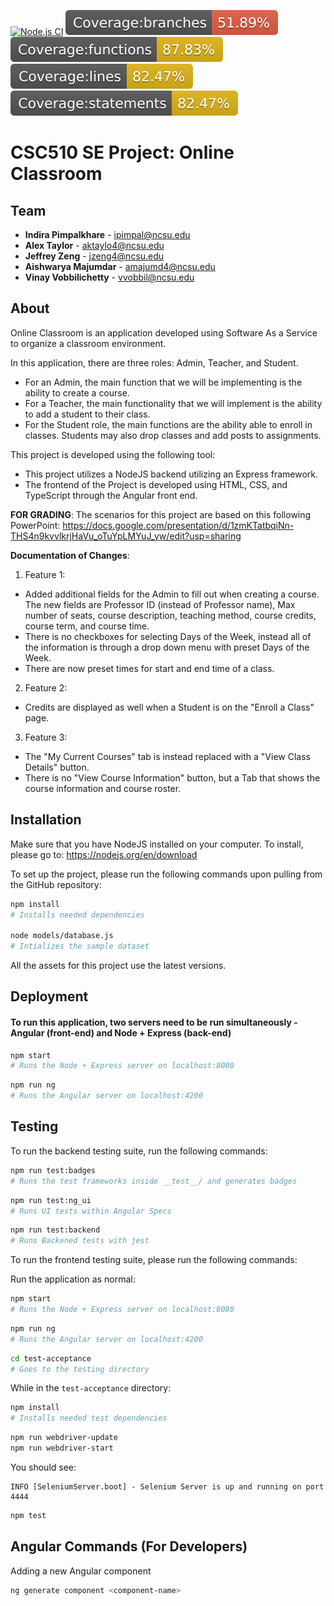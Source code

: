 [![Node.js CI](https://github.ncsu.edu/Online-Classroom-SE510/CSC510-SE-Project/actions/workflows/node.js.yml/badge.svg)](https://github.ncsu.edu/Online-Classroom-SE510/CSC510-SE-Project/actions/workflows/node.js.yml)
![Branches](coverage/badge-branches.svg)
![Functions](coverage/badge-functions.svg)
![Lines](coverage/badge-lines.svg)
![Statements](coverage/badge-statements.svg)

# CSC510 SE Project: Online Classroom

## Team

* **Indira Pimpalkhare** - ipimpal@ncsu.edu
* **Alex Taylor** - aktaylo4@ncsu.edu
* **Jeffrey Zeng** - jzeng4@ncsu.edu
* **Aishwarya Majumdar** - amajumd4@ncsu.edu
* **Vinay Vobbilichetty** - vvobbil@ncsu.edu

## About

Online Classroom is an application developed using Software As a Service to organize a classroom environment. 

In this application, there are three roles: Admin, Teacher, and Student. 
- For an Admin, the main function that we will be implementing is the ability to create a course. 
- For a Teacher, the main functionality that we will implement is the ability to add a student to their class.
- For the Student role, the main functions are the ability able to enroll in classes. Students may also drop classes and add posts to assignments. 

This project is developed using the following tool:
- This project utilizes a NodeJS backend utilizing an Express framework.
- The frontend of the Project is developed using HTML, CSS, and TypeScript through the Angular front end.

**FOR GRADING**: The scenarios for this project are based on this following PowerPoint: https://docs.google.com/presentation/d/1zmKTatbqiNn-THS4n9kvvlkrjHaVu_oTuYpLMYuJ_yw/edit?usp=sharing

**Documentation of Changes**:
1. Feature 1:
- Added additional fields for the Admin to fill out when creating a course. The new fields are Professor ID (instead of Professor name), Max number of seats, course description, teaching method, course credits, course term, and course time.
- There is no checkboxes for selecting Days of the Week, instead all of the information is through a drop down menu with preset Days of the Week.
- There are now preset times for start and end time of a class.

2. Feature 2:
- Credits are displayed as well when a Student is on the "Enroll a Class" page.

3. Feature 3:
- The "My Current Courses" tab is instead replaced with a "View Class Details" button.
- There is no "View Course Information" button, but a Tab that shows the course information and course roster.

## Installation
Make sure that you have NodeJS installed on your computer. To install, please go to:
https://nodejs.org/en/download

To set up the project, please run the following commands upon pulling from the GitHub repository:
```bash
npm install
# Installs needed dependencies

node models/database.js
# Intializes the sample dataset

```
All the assets for this project use the latest versions.

## Deployment
#### To run this application, two servers need to be run simultaneously - Angular (front-end) and Node + Express (back-end)

``` bash
npm start
# Runs the Node + Express server on localhost:8080
```

``` bash
npm run ng
# Runs the Angular server on localhost:4200
```

## Testing
To run the backend testing suite, run the following commands:

``` bash
npm run test:badges
# Runs the test frameworks inside __test__/ and generates badges
```

```bash
npm run test:ng_ui
# Runs UI tests within Angular Specs
```

```bash
npm run test:backend
# Runs Backened tests with jest
```

To run the frontend testing suite, please run the following commands:

Run the application as normal:
``` bash
npm start
# Runs the Node + Express server on localhost:8080
```

``` bash
npm run ng
# Runs the Angular server on localhost:4200
```

```bash
cd test-acceptance
# Goes to the testing directory
```
While in the `test-acceptance` directory:
```bash
npm install
# Installs needed test dependencies
```
```bash
npm run webdriver-update
npm run webdriver-start
````
You should see:

    INFO [SeleniumServer.boot] - Selenium Server is up and running on port 4444
```bash
npm test
````
## Angular Commands (For Developers)

Adding a new Angular component
```bash
ng generate component <component-name>
```
